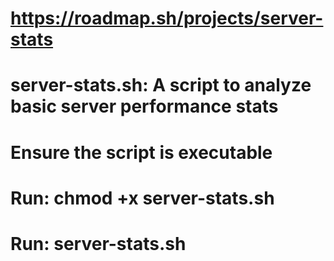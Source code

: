 # https://roadmap.sh/projects/server-stats
# server-stats.sh: A script to analyze basic server performance stats

# Ensure the script is executable
# Run: chmod +x server-stats.sh

# Run: server-stats.sh